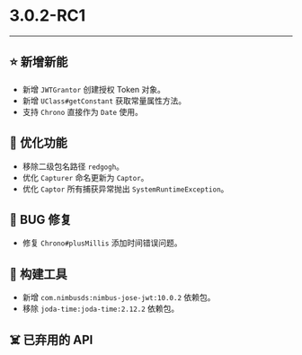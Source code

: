 # 3.0.2-RC1

---------------------

## ⭐ 新增新能

- 新增 `JWTGrantor` 创建授权 Token 对象。
- 新增 `UClass#getConstant` 获取常量属性方法。
- 支持 `Chrono` 直接作为 `Date` 使用。

## 👻 优化功能

- 移除二级包名路径 `redgogh`。
- 优化 `Capturer` 命名更新为 `Captor`。
- 优化 `Captor` 所有捕获异常抛出 `SystemRuntimeException`。

## 🐞 BUG 修复

- 修复 `Chrono#plusMillis` 添加时间错误问题。

## 🔨 构建工具

- 新增 `com.nimbusds:nimbus-jose-jwt:10.0.2` 依赖包。
- 移除 `joda-time:joda-time:2.12.2` 依赖包。

## ☠️ 已弃用的 API